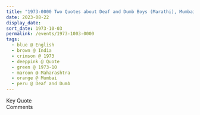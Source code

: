 ```yaml
---
title: "1973-0000 Two Quotes about Deaf and Dumb Boys (Marathi), Mumbai, Maharashtra, India"
date: 2023-08-22
display_date: 
sort_date: 1973-10-03
permalink: /events/1973-1003-0000
tags:
  - blue @ English
  - brown @ India
  - crimson @ 1973
  - deeppink @ Quote
  - green @ 1973-10
  - maroon @ Maharashtra
  - orange @ Mumbai
  - peru @ Deaf and Dumb
---
```


<wave-list>
  <list-title color="green" width="75">Key Quote</list-title>
  <list-item color="BlanchedAlmond"  width="200"></list-item>
  <list-item color="Lavender"></list-item>
  <list-item color="BlanchedAlmond"></list-item>
</wave-list>

<br>

<wave-list>
  <list-title color="green" width="75">Comments</list-title>
  <list-item color="BlanchedAlmond"  width="200"></list-item>
  <list-item color="Lavender"></list-item>
  <list-item color="BlanchedAlmond"></list-item>
</wave-list>